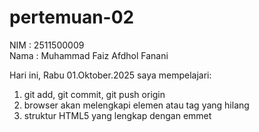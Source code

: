 # pertemuan-02
NIM : 2511500009<br>
Nama : Muhammad Faiz Afdhol Fanani

Hari ini, Rabu 01.Oktober.2025 saya mempelajari:
<ol>
 <li>git add, git commit, git push origin</li>
 <li>browser akan melengkapi elemen atau tag yang hilang</li>
 <li>struktur HTML5 yang lengkap dengan emmet</li>
</ol>